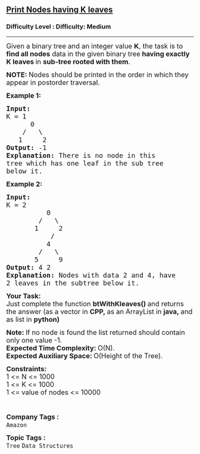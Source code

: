 <h2><a href="https://www.geeksforgeeks.org/problems/print-nodes-having-k-leaves/1?page=7&category=Tree,Binary%20Search%20Tree,DFS,BFS&sortBy=difficulty">Print Nodes having K leaves</a></h2><h3>Difficulty Level : Difficulty: Medium</h3><hr><div class="problems_problem_content__Xm_eO"><p><span style="font-size:18px">Given a binary tree and an integer value <strong>K</strong>, the task is to <strong>find all nodes</strong> data in the given binary tree<strong> having exactly K leaves </strong>in <strong>sub-tree rooted with them</strong>.</span></p>

<p><span style="font-size:18px"><strong>NOTE:&nbsp;</strong>Nodes should be printed in the order in which they appear in postorder traversal.</span></p>

<p><span style="font-size:18px"><strong>Example 1:</strong></span></p>

<pre><span style="font-size:18px"><strong>Input:
</strong>K = 1
&nbsp;     0
&nbsp;   /   \
&nbsp;  1     2<strong>
Output: </strong>-1<strong>
Explanation: </strong>There&nbsp;is no node in this
tree which has one leaf in the sub tree
below it.</span>
</pre>

<p><span style="font-size:18px"><strong>Example 2:</strong></span></p>

<pre><span style="font-size:18px"><strong>Input:
</strong>K = 2
&nbsp;         0
&nbsp;       /   \
&nbsp;      1     2
&nbsp;          /  
&nbsp;         4
&nbsp;       /   \
&nbsp;      5     9<strong>
Output: </strong>4 2<strong>
Explanation: </strong>Nodes with data 2 and 4, have
2 leaves in the subtree below it.</span></pre>

<p><strong><span style="font-size:18px">Your Task:</span></strong><br>
<span style="font-size:18px">Just complete the function <strong>btWithKleaves()&nbsp;</strong>and returns the answer (as a vector in&nbsp;<strong>CPP,&nbsp;</strong>as an ArrayList in&nbsp;<strong>java,&nbsp;</strong>and as list in&nbsp;<strong>python)</strong></span></p>

<p><span style="font-size:18px"><strong>Note:&nbsp;</strong>If no node is found the list returned should contain only one value -1.<br>
<strong>Expected Time Complexity:&nbsp;</strong>O(N).<br>
<strong>Expected Auxiliary Space:&nbsp;</strong>O(Height of the Tree).</span></p>

<p><span style="font-size:18px"><strong>Constraints:</strong><br>
1 &lt;= N &lt;= 1000<br>
1 &lt;= K &lt;= 1000<br>
1 &lt;= value of nodes &lt;= 10000</span></p>

<p>&nbsp;</p>
</div><p><span style=font-size:18px><strong>Company Tags : </strong><br><code>Amazon</code>&nbsp;<br><p><span style=font-size:18px><strong>Topic Tags : </strong><br><code>Tree</code>&nbsp;<code>Data Structures</code>&nbsp;